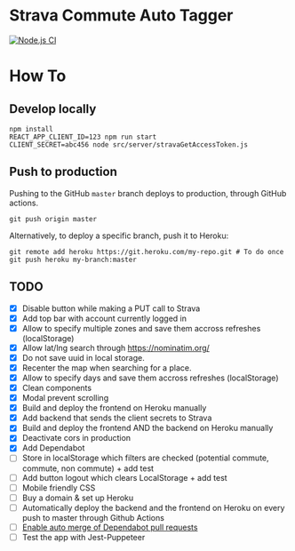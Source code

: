 # Strava Commute Auto Tagger

[![Node.js CI](https://github.com/rpellerin/commute-auto-tagger/actions/workflows/node.js.yml/badge.svg)](https://github.com/rpellerin/commute-auto-tagger/actions/workflows/node.js.yml)

# How To

## Develop locally

```shell
npm install
REACT_APP_CLIENT_ID=123 npm run start
CLIENT_SECRET=abc456 node src/server/stravaGetAccessToken.js
```

## Push to production

Pushing to the GitHub `master` branch deploys to production, through GitHub actions.

```shell
git push origin master
```

Alternatively, to deploy a specific branch, push it to Heroku:

```shell
git remote add heroku https://git.heroku.com/my-repo.git # To do once
git push heroku my-branch:master
```

## TODO

- [x] Disable button while making a PUT call to Strava
- [x] Add top bar with account currently logged in
- [x] Allow to specify multiple zones and save them accross refreshes (localStorage)
- [x] Allow lat/lng search through https://nominatim.org/
- [x] Do not save uuid in local storage.
- [x] Recenter the map when searching for a place.
- [x] Allow to specify days and save them accross refreshes (localStorage)
- [x] Clean components
- [x] Modal prevent scrolling
- [x] Build and deploy the frontend on Heroku manually
- [x] Add backend that sends the client secrets to Strava
- [x] Build and deploy the frontend AND the backend on Heroku manually
- [x] Deactivate cors in production
- [x] Add Dependabot
- [ ] Store in localStorage which filters are checked (potential commute, commute, non commute) + add test
- [ ] Add button logout which clears LocalStorage + add test
- [ ] Mobile friendly CSS
- [ ] Buy a domain & set up Heroku
- [ ] Automatically deploy the backend and the frontend on Heroku on every push to master through Github Actions
- [ ] [Enable auto merge of Dependabot pull requests](https://docs.github.com/en/code-security/supply-chain-security/keeping-your-dependencies-updated-automatically/automating-dependabot-with-github-actions#enable-auto-merge-on-a-pull-request)
- [ ] Test the app with Jest-Puppeteer
